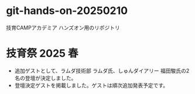 # git-hands-on-20250210
技育CAMPアカデミア ハンズオン用のリポジトリ

# 技育祭 2025 春

- 追加ゲストとして、ラムダ技術部 ラムダ氏、しゅんダイアリー 福田駿氏の2名の登壇が決定しました。
- 登壇決定ゲストを掲載しました。ゲストは順次追加発表予定です。
